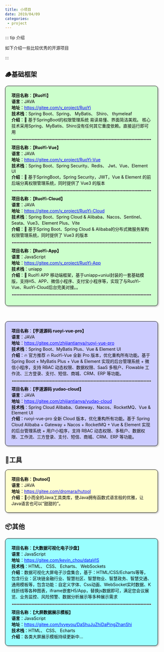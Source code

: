 ```yaml
---
title: 小项目
date: 2019/04/09
categories:
 - project
---
```


::: tip 介绍

如下介绍一些比较优秀的开源项目

   :::



## 🪵基础框架

<div style="box-shadow: 2px 2px 5px rgba(0, 0, 0, 0.3); border: 1px solid #000000; background-color: #CCFFCC; padding: 20px; border-radius: 10px;color:#080808">
<div><strong>项目名称</strong>：<strong>【RuoYi】</strong></div>
<div><strong>语言</strong>：JAVA </div>
<div><strong>地址</strong>：<a href="https://gitee.com/y_project/RuoYi" style="color: blue; text-decoration: underline;">https://gitee.com/y_project/RuoYi</a></div>
<div><strong>技术栈</strong>：Spring Boot、Spring、 MyBatis、 Shiro、 thymeleaf</div>
<div><strong>介绍</strong>：🎉 基于SpringBoot的权限管理系统 易读易懂、界面简洁美观。 核心技术采用Spring、MyBatis、Shiro没有任何其它重度依赖。直接运行即可用</div>
<hr style="border: 1px dashed #FFFFFF;">
<div><strong>项目名称</strong>：<strong>【RuoYi-Vue】</strong></div>
<div><strong>语言</strong>：JAVA </div>    
<div><strong>地址</strong>：<a href="https://gitee.com/y_project/RuoYi-Vue" style="color: blue; text-decoration: underline;">https://gitee.com/y_project/RuoYi-Vue</a></div>
<div><strong>技术栈</strong>：Spring Boot、Spring Security、Redis、 Jwt、Vue、Element UI</div>
<div><strong>介绍</strong>：🎉 基于SpringBoot，Spring Security，JWT，Vue & Element 的前后端分离权限管理系统，同时提供了 Vue3 的版本</div>
<hr style="border: 1px dashed #FFFFFF;">
<div><strong>项目名称</strong>：<strong>【RuoYi-Cloud】</strong></div>
<div><strong>语言</strong>：JAVA </div>  
<div><strong>地址</strong>：<a href="https://gitee.com/y_project/RuoYi-Cloud" style="color: blue; text-decoration: underline;">https://gitee.com/y_project/RuoYi-Cloud</a></div>
<div><strong>技术栈</strong>：Spring Boot、Spring Cloud & Alibaba、Nacos、Sentinel、Seata、Vue3、Element Plus、Vite</div>  
<div><strong>介绍</strong>：🎉 基于Spring Boot、Spring Cloud & Alibaba的分布式微服务架构权限管理系统，同时提供了 Vue3 的版本</div>
<hr style="border: 1px dashed #FFFFFF;">
<div><strong>项目名称</strong>：<strong>【RuoYi-App】</strong></div>
<div><strong>语言</strong>：JavaScript </div>    
<div><strong>地址</strong>：<a href="https://gitee.com/y_project/RuoYi-App" style="color: blue; text-decoration: underline;">https://gitee.com/y_project/RuoYi-App</a></div>
<div><strong>技术栈</strong>：uniapp </div>
<div><strong>介绍</strong>：🎉 RuoYi APP 移动端框架，基于uniapp+uniui封装的一套基础模版，支持H5、APP、微信小程序、支付宝小程序等，实现了与RuoYi-Vue、RuoYi-Cloud后台完美对接。。
<hr style="border: 1px dashed #FFFFFF;"></div>
</div>

<div style="box-shadow: 2px 2px 5px rgba(0, 0, 0, 0.3); border: 1px solid #000000; background-color: #CCCCFF; padding: 20px; border-radius: 10px;margin-top:50px;color:#080808">
<div><strong>项目名称</strong>：<strong>【芋道源码 ruoyi-vue-pro】</strong></div>
<div><strong>语言</strong>：JAVA </div>
<div><strong>地址</strong>：<a href="https://gitee.com/zhijiantianya/ruoyi-vue-pro" style="color: blue; text-decoration: underline;">https://gitee.com/zhijiantianya/ruoyi-vue-pro</a></div>
<div><strong>技术栈</strong>：Spring Boot、MyBatis Plus、Vue & Element UI </div>
<div><strong>介绍</strong>：🔥 官方推荐 🔥 RuoYi-Vue 全新 Pro 版本，优化重构所有功能。基于 Spring Boot + MyBatis Plus + Vue & Element 实现的后台管理系统 + 微信小程序，支持 RBAC 动态权限、数据权限、SaaS 多租户、Flowable 工作流、三方登录、支付、短信、商城、CRM、ERP 等功能。</div>
<hr style="border: 1px dashed #FFFFFF;">
<div><strong>项目名称</strong>：<strong>【芋道源码 yudao-cloud】</strong></div>
<div><strong>语言</strong>：JAVA </div>
<div><strong>地址</strong>：<a href="https://gitee.com/zhijiantianya/yudao-cloud" style="color: blue; text-decoration: underline;">https://gitee.com/zhijiantianya/yudao-cloud</a></div>
<div><strong>技术栈</strong>：Spring Cloud Alibaba、Gateway、Nacos、RocketMQ、Vue & Element UI </div>
<div><strong>介绍</strong>：ruoyi-vue-pro 全新 Cloud 版本，优化重构所有功能。基于 Spring Cloud Alibaba + Gateway + Nacos + RocketMQ + Vue & Element 实现的后台管理系统 + 用户小程序，支持 RBAC 动态权限、多租户、数据权限、工作流、三方登录、支付、短信、商城、CRM、ERP 等功能。</div>
</div>




## 🧊工具

<div style="box-shadow: 2px 2px 5px rgba(0, 0, 0, 0.3); border: 1px solid #000000; background-color: #FFFFCC; padding: 20px; border-radius: 10px;color:#080808">
<div><strong>项目名称</strong>：<strong>【hutool】</strong></div>
<div><strong>语言</strong>：JAVA </div>    
<div><strong>地址</strong>：<a href="https://gitee.com/dromara/hutool" style="color: blue; text-decoration: underline;">https://gitee.com/dromara/hutool</a></div>
<div><strong>介绍</strong>：🍬小而全的Java工具类库，使Java拥有函数式语言般的优雅，让Java语言也可以“甜甜的”。</div>
</div>




## 📦其他

<div style="box-shadow: 2px 2px 5px rgba(0, 0, 0, 0.3); border: 1px solid #000000; background-color: #99FFFF; padding: 20px; border-radius: 10px;color:#080808">
<div><strong>项目名称</strong>：<strong>【大数据可视化电子沙盘】</strong></div>
<div><strong>语言</strong>：JavaScript </div>
<div><strong>地址</strong>：<a href="https://gitee.com/kevin_chou/dataVIS" style="color: blue; text-decoration: underline;">https://gitee.com/kevin_chou/dataVIS</a></div>
<div><strong>技术栈</strong>：HTML、 CSS、 Echarts、 WebSockets </div>
<div><strong>介绍</strong>：数据可视化大屏电子沙盘集合，基于：HTML/CSS/Echarts等等，包含行业：区块链金融行业、智慧社区、智慧物业、智慧政务、智慧交通、通用模板等，包含功能：自定义字体、Css动画、WebSocket实时数据、K线折线等各种图表，iframe嵌套H5/App，替换js数据即可，满足您会议展览、业务监控、风险预警、数据分析展示等多种展示需求</div>
<hr style="border: 1px dashed #FFFFFF;">
<div><strong>项目名称</strong>：<strong>【大屏数据展示模板】</strong></div>
<div><strong>语言</strong>：JavaScript </div>
<div><strong>地址</strong>：<a href="https://gitee.com/lvyeyou/DaShuJuZhiDaPingZhanShi" style="color: blue; text-decoration: underline;">https://gitee.com/lvyeyou/DaShuJuZhiDaPingZhanShi</a></div>
<div><strong>技术栈</strong>：HTML、 CSS、 Echarts </div>
<div><strong>介绍</strong>：各类大屏展示模板持续更新中...</div>
</div>

